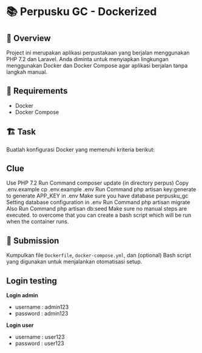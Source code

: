 # 📚 Perpusku GC - Dockerized

## 📌 Overview
Project ini merupakan aplikasi perpustakaan yang berjalan menggunakan PHP 7.2 dan Laravel. Anda diminta untuk menyiapkan lingkungan menggunakan Docker dan Docker Compose agar aplikasi berjalan tanpa langkah manual.

## 🚀 Requirements
- Docker
- Docker Compose

## 🏗️ Task
Buatlah konfigurasi Docker yang memenuhi kriteria berikut:

## Clue
Use PHP 7.2
Run Command composer update (in directory perpus)
Copy .env.example cp .env.example .env
Run Command php artisan key:generate to generate APP_KEY in .env
Make sure you have database perpusku_gc
Setting database configuration in .env
Run Command php artisan migrate
Also Run Command php artisan db:seed
Make sure no manual steps are executed. to overcome that you can create a bash script which will be run when the container runs.

## 📜 Submission
Kumpulkan file `Dockerfile`, `docker-compose.yml`, dan (optional) Bash script yang digunakan untuk menjalankan otomatisasi setup.

## Login testing
**Login admin**
- username : admin123
- password : admin123

**Login user**
- username : user123
- password : user123

